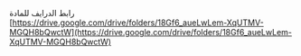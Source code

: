 رابط الدرايف للمادة
[https://drive.google.com/drive/folders/18Gf6_aueLwLem-XqUTMV-MGQH8bQwctW](https://drive.google.com/drive/folders/18Gf6_aueLwLem-XqUTMV-MGQH8bQwctW)
